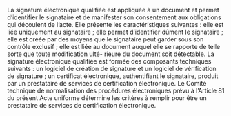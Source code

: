 La signature électronique qualifiée est appliquée à un document et permet
d’identifier le signataire et de manifester son consentement aux obligations qui découlent de
l’acte.
Elle présente les caractéristiques suivantes :
elle est liée uniquement au signataire ;
elle permet d’identifier dûment le signataire ;
elle est créée par des moyens que le signataire peut garder sous son contrôle exclusif ;
elle est liée au document auquel elle se rapporte de telle sorte que toute modification ulté-
rieure du document soit détectable.
La signature électronique qualifiée est formée des composants techniques suivants :
un logiciel de création de signature et un logiciel de vérification de signature ;
un certificat électronique, authentifiant le signataire, produit par un prestataire de services
de certification électronique.
Le Comité technique de normalisation des procédures électroniques prévu à l’Article 81 du
présent Acte uniforme détermine les critères à remplir pour être un prestataire de services de
certification électronique.